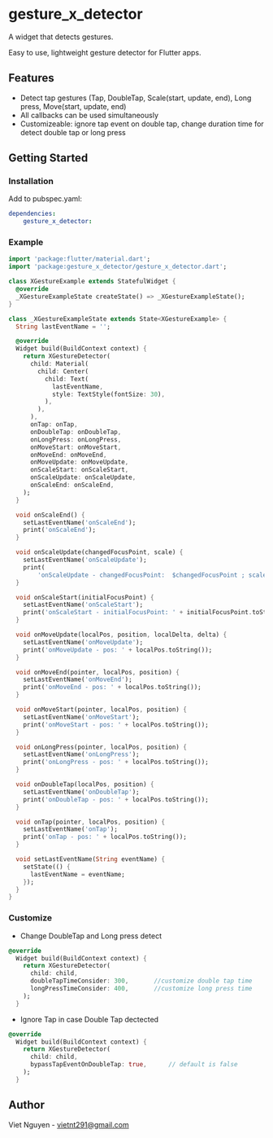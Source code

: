 # gesture_x_detector

A widget that detects gestures.

Easy to use, lightweight gesture detector for Flutter apps.

## Features

-   Detect tap gestures (Tap, DoubleTap, Scale(start, update, end), Long press, Move(start, update, end)
-   All callbacks can be used simultaneously
-   Customizeable: ignore tap event on double tap, change duration time for detect double tap or long press

## Getting Started

### Installation

Add to pubspec.yaml:

```yaml
dependencies:
    gesture_x_detector:
```

### Example

```dart
import 'package:flutter/material.dart';
import 'package:gesture_x_detector/gesture_x_detector.dart';

class XGestureExample extends StatefulWidget {
  @override
  _XGestureExampleState createState() => _XGestureExampleState();
}

class _XGestureExampleState extends State<XGestureExample> {
  String lastEventName = '';

  @override
  Widget build(BuildContext context) {
    return XGestureDetector(
      child: Material(
        child: Center(
          child: Text(
            lastEventName,
            style: TextStyle(fontSize: 30),
          ),
        ),
      ),
      onTap: onTap,
      onDoubleTap: onDoubleTap,
      onLongPress: onLongPress,
      onMoveStart: onMoveStart,
      onMoveEnd: onMoveEnd,
      onMoveUpdate: onMoveUpdate,
      onScaleStart: onScaleStart,
      onScaleUpdate: onScaleUpdate,
      onScaleEnd: onScaleEnd,
    );
  }

  void onScaleEnd() {
    setLastEventName('onScaleEnd');
    print('onScaleEnd');
  }

  void onScaleUpdate(changedFocusPoint, scale) {
    setLastEventName('onScaleUpdate');
    print(
        'onScaleUpdate - changedFocusPoint:  $changedFocusPoint ; scale: $scale');
  }

  void onScaleStart(initialFocusPoint) {
    setLastEventName('onScaleStart');
    print('onScaleStart - initialFocusPoint: ' + initialFocusPoint.toString());
  }

  void onMoveUpdate(localPos, position, localDelta, delta) {
    setLastEventName('onMoveUpdate');
    print('onMoveUpdate - pos: ' + localPos.toString());
  }

  void onMoveEnd(pointer, localPos, position) {
    setLastEventName('onMoveEnd');
    print('onMoveEnd - pos: ' + localPos.toString());
  }

  void onMoveStart(pointer, localPos, position) {
    setLastEventName('onMoveStart');
    print('onMoveStart - pos: ' + localPos.toString());
  }

  void onLongPress(pointer, localPos, position) {
    setLastEventName('onLongPress');
    print('onLongPress - pos: ' + localPos.toString());
  }

  void onDoubleTap(localPos, position) {
    setLastEventName('onDoubleTap');
    print('onDoubleTap - pos: ' + localPos.toString());
  }

  void onTap(pointer, localPos, position) {
    setLastEventName('onTap');
    print('onTap - pos: ' + localPos.toString());
  }

  void setLastEventName(String eventName) {
    setState(() {
      lastEventName = eventName;
    });
  }
}

```

### Customize

-   Change DoubleTap and Long press detect

```dart
@override
  Widget build(BuildContext context) {
    return XGestureDetector(
      child: child,
      doubleTapTimeConsider: 300,       //customize double tap time
      longPressTimeConsider: 400,       //customize long press time
    );
  }
```

-   Ignore Tap in case Double Tap dectected

```dart
@override
  Widget build(BuildContext context) {
    return XGestureDetector(
      child: child,
      bypassTapEventOnDoubleTap: true,      // default is false
    );
  }
```


## Author
Viet Nguyen - vietnt291@gmail.com